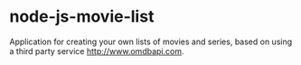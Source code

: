 # node-js-movie-list
Application for creating your own lists of movies and series, based on using a third party service http://www.omdbapi.com. 
